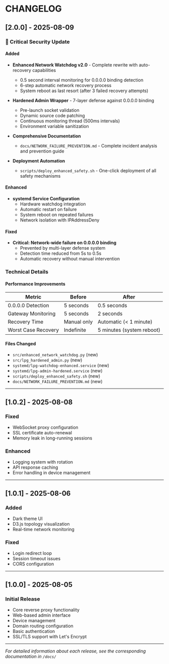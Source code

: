 # CHANGELOG

## [2.0.0] - 2025-08-09

### 🚨 Critical Security Update

#### Added
- **Enhanced Network Watchdog v2.0** - Complete rewrite with auto-recovery capabilities
  - 0.5 second interval monitoring for 0.0.0.0 binding detection
  - 6-step automatic network recovery process
  - System reboot as last resort (after 3 failed recovery attempts)
  
- **Hardened Admin Wrapper** - 7-layer defense against 0.0.0.0 binding
  - Pre-launch socket validation
  - Dynamic source code patching
  - Continuous monitoring thread (500ms intervals)
  - Environment variable sanitization
  
- **Comprehensive Documentation**
  - `docs/NETWORK_FAILURE_PREVENTION.md` - Complete incident analysis and prevention guide
  
- **Deployment Automation**
  - `scripts/deploy_enhanced_safety.sh` - One-click deployment of all safety mechanisms

#### Enhanced
- **systemd Service Configuration**
  - Hardware watchdog integration
  - Automatic restart on failure
  - System reboot on repeated failures
  - Network isolation with IPAddressDeny

#### Fixed
- **Critical: Network-wide failure on 0.0.0.0 binding**
  - Prevented by multi-layer defense system
  - Detection time reduced from 5s to 0.5s
  - Automatic recovery without manual intervention

### Technical Details

#### Performance Improvements
| Metric | Before | After |
|--------|--------|-------|
| 0.0.0.0 Detection | 5 seconds | 0.5 seconds |
| Gateway Monitoring | 5 seconds | 2 seconds |
| Recovery Time | Manual only | Automatic (< 1 minute) |
| Worst Case Recovery | Indefinite | 5 minutes (system reboot) |

#### Files Changed
- `src/enhanced_network_watchdog.py` (new)
- `src/lpg_hardened_admin.py` (new)
- `systemd/lpg-watchdog-enhanced.service` (new)
- `systemd/lpg-admin-hardened.service` (new)
- `scripts/deploy_enhanced_safety.sh` (new)
- `docs/NETWORK_FAILURE_PREVENTION.md` (new)

---

## [1.0.2] - 2025-08-08

### Fixed
- WebSocket proxy configuration
- SSL certificate auto-renewal
- Memory leak in long-running sessions

### Enhanced
- Logging system with rotation
- API response caching
- Error handling in device management

---

## [1.0.1] - 2025-08-06

### Added
- Dark theme UI
- D3.js topology visualization
- Real-time network monitoring

### Fixed
- Login redirect loop
- Session timeout issues
- CORS configuration

---

## [1.0.0] - 2025-08-05

### Initial Release
- Core reverse proxy functionality
- Web-based admin interface
- Device management
- Domain routing configuration
- Basic authentication
- SSL/TLS support with Let's Encrypt

---

*For detailed information about each release, see the corresponding documentation in `/docs/`*
